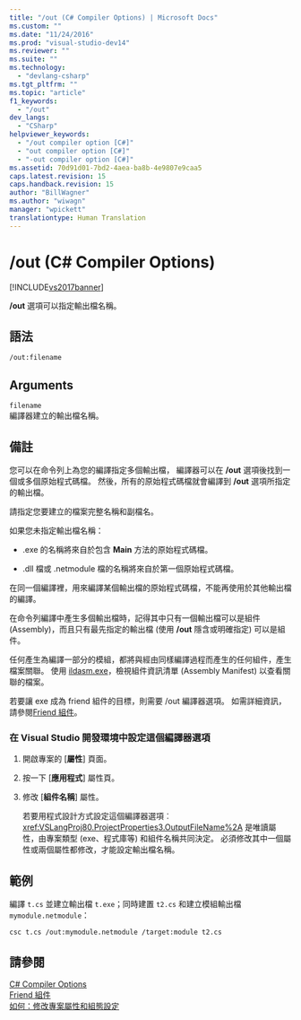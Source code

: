 ```yaml
---
title: "/out (C# Compiler Options) | Microsoft Docs"
ms.custom: ""
ms.date: "11/24/2016"
ms.prod: "visual-studio-dev14"
ms.reviewer: ""
ms.suite: ""
ms.technology: 
  - "devlang-csharp"
ms.tgt_pltfrm: ""
ms.topic: "article"
f1_keywords: 
  - "/out"
dev_langs: 
  - "CSharp"
helpviewer_keywords: 
  - "/out compiler option [C#]"
  - "out compiler option [C#]"
  - "-out compiler option [C#]"
ms.assetid: 70d91d01-7bd2-4aea-ba8b-4e9807e9caa5
caps.latest.revision: 15
caps.handback.revision: 15
author: "BillWagner"
ms.author: "wiwagn"
manager: "wpickett"
translationtype: Human Translation
---
```

# /out (C# Compiler Options)
[!INCLUDE[vs2017banner](../../../csharp/includes/vs2017banner.md)]

**\/out** 選項可以指定輸出檔名稱。  
  
## 語法  
  
```  
/out:filename  
```  
  
## Arguments  
 `filename`  
 編譯器建立的輸出檔名稱。  
  
## 備註  
 您可以在命令列上為您的編譯指定多個輸出檔，  編譯器可以在 **\/out** 選項後找到一個或多個原始程式碼檔。  然後，所有的原始程式碼檔就會編譯到 **\/out** 選項所指定的輸出檔。  
  
 請指定您要建立的檔案完整名稱和副檔名。  
  
 如果您未指定輸出檔名稱：  
  
-   .exe 的名稱將來自於包含 **Main** 方法的原始程式碼檔。  
  
-   .dll 檔或 .netmodule 檔的名稱將來自於第一個原始程式碼檔。  
  
 在同一個編譯裡，用來編譯某個輸出檔的原始程式碼檔，不能再使用於其他輸出檔的編譯。  
  
 在命令列編譯中產生多個輸出檔時，記得其中只有一個輸出檔可以是組件 \(Assembly\)，而且只有最先指定的輸出檔 \(使用 **\/out** 隱含或明確指定\) 可以是組件。  
  
 任何產生為編譯一部分的模組，都將與經由同樣編譯過程而產生的任何組件，產生檔案關聯。  使用 [ildasm.exe](../Topic/Ildasm.exe%20\(IL%20Disassembler\).md)，檢視組件資訊清單 \(Assembly Manifest\) 以查看關聯的檔案。  
  
 若要讓 exe 成為 friend 組件的目標，則需要 \/out 編譯器選項。  如需詳細資訊，請參閱[Friend 組件](../Topic/Friend%20Assemblies%20\(C%23%20and%20Visual%20Basic\).md)。  
  
### 在 Visual Studio 開發環境中設定這個編譯器選項  
  
1.  開啟專案的 \[**屬性**\] 頁面。  
  
2.  按一下 \[**應用程式**\] 屬性頁。  
  
3.  修改 \[**組件名稱**\] 屬性。  
  
     若要用程式設計方式設定這個編譯器選項︰<xref:VSLangProj80.ProjectProperties3.OutputFileName%2A> 是唯讀屬性，由專案類型 \(exe、程式庫等\) 和組件名稱共同決定。  必須修改其中一個屬性或兩個屬性都修改，才能設定輸出檔名稱。  
  
## 範例  
 編譯 `t.cs` 並建立輸出檔 `t.exe`；同時建置 `t2.cs` 和建立模組輸出檔 `mymodule.netmodule`：  
  
```  
csc t.cs /out:mymodule.netmodule /target:module t2.cs  
```  
  
## 請參閱  
 [C\# Compiler Options](../../../csharp/language-reference/compiler-options/index.md)   
 [Friend 組件](../Topic/Friend%20Assemblies%20\(C%23%20and%20Visual%20Basic\).md)   
 [如何：修改專案屬性和組態設定](http://msdn.microsoft.com/zh-tw/e7184bc5-2f2b-4b4f-aa9a-3ecfcbc48b67)
